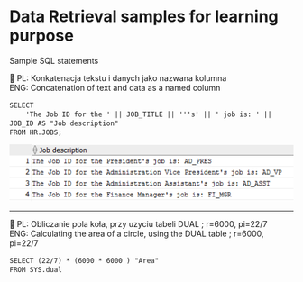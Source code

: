 # Data Retrieval samples for learning purpose
Sample SQL statements

:wrench: PL: Konkatenacja tekstu i danych jako nazwana kolumna  
           ENG: Concatenation of text and data as a named column

    SELECT 
        'The Job ID for the ' || JOB_TITLE || '''s' || ' job is: ' || JOB_ID AS "Job description" 
    FROM HR.JOBS;

![alt text](https://github.com/pawlowskaanna/sandbox-sql/blob/master/02-data-retrieval/images/ch02q2.PNG )

---

:wrench: PL: Obliczanie pola koła, przy uzyciu tabeli DUAL ; r=6000, pi=22/7  
         ENG: Calculating the area of a circle, using the DUAL table ; r=6000, pi=22/7
         
         
    SELECT (22/7) * (6000 * 6000 ) "Area"
    FROM SYS.dual
